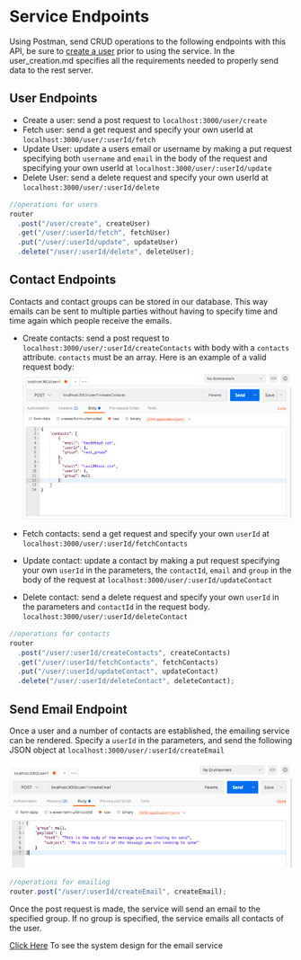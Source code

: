# Service Endpoints

Using Postman, send CRUD operations to the following endpoints with this API, be
sure to [create a user](/server/user_creation.md) prior to using the service. In
the user_creation.md specifies all the requirements needed to properly send data
to the rest server.

## User Endpoints

* Create a user: send a post request to `localhost:3000/user/create`
* Fetch user: send a get request and specify your own userId at
  `localhost:3000/user/:userId/fetch`
* Update User: update a users email or username by making a put request
  specifying both `username` and `email` in the body of the request and
  specifying your own userId at `localhost:3000/user/:userId/update`
* Delete User: send a delete request and specify your own userId at
  `localhost:3000/user/:userId/delete`

```js
//operations for users
router
  .post("/user/create", createUser)
  .get("/user/:userId/fetch", fetchUser)
  .put("/user/:userId/update", updateUser)
  .delete("/user/:userId/delete", deleteUser);
```

## Contact Endpoints

Contacts and contact groups can be stored in our database. This way emails can
be sent to multiple parties without having to specify time and time again which
people receive the emails.

* Create contacts: send a post request to
  `localhost:3000/user/:userId/createContacts` with body with a `contacts`
  attribute. `contacts` must be an array. Here is an example of a valid request
  body: ![create contacts](/assets/create_contacts_1.png)

* Fetch contacts: send a get request and specify your own `userId` at
  `localhost:3000/user/:userId/fetchContacts`

* Update contact: update a contact by making a put request specifying your own
  `userId` in the parameters, the `contactId`, `email` and `group` in the body
  of the request at `localhost:3000/user/:userId/updateContact`

* Delete contact: send a delete request and specify your own `userId` in the
  parameters and `contactId` in the request body.
  `localhost:3000/user/:userId/deleteContact`

```js
//operations for contacts
router
  .post("/user/:userId/createContacts", createContacts)
  .get("/user/:userId/fetchContacts", fetchContacts)
  .put("/user/:userId/updateContact", updateContact)
  .delete("/user/:userId/deleteContact", deleteContact);
```

## Send Email Endpoint

Once a user and a number of contacts are established, the emailing service can
be rendered. Specify a `userId` in the parameters, and send the following JSON
object at `localhost:3000/user/:userId/createEmail`

![send email](/assets/create_email_example.png)

```js
//operations for emailing
router.post("/user/:userId/createEmail", createEmail);
```

Once the post request is made, the service will send an email to the specified
group. If no group is specified, the service emails all contacts of the user.

[Click Here](/create_email_request.md) To see the system design for the email
service
